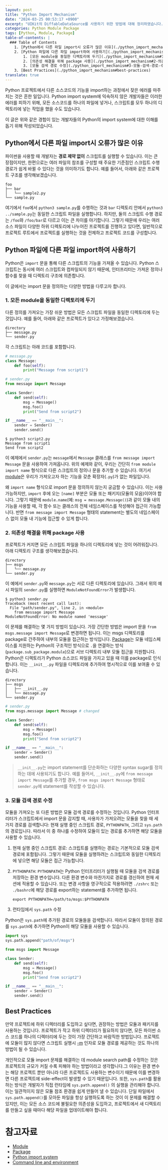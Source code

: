 ```yaml
---
layout: post
title: "Python Import Mechanism"
date: "2024-03-25 00:53:17 +0900"
excerpt: "UIKit의 DiffableDataSource를 사용하기 위한 방법에 대해 정리하였습니다."
categories: Python Module Package
tags: [Python, Module, Package]
table-of-contents: |
  ### Table of Contents
    1. [Python에서 다른 파일 import시 오류가 많은 이유](./python_import_mechanism#python에서-다른-파일-import시-오류가-많은-이유)
    2. [Python 파일에 다른 파일 import하여 사용하기](./python_import_mechanism#python-파일에-다른-파일-import하여-사용하기)
        1. [모든 module을 동일한 디렉토리에 두기](./python_import_mechanism#1-모든-module을-동일한-디렉토리에-두기)
        2. [의존성 해결을 위해 package 사용](./python_import_mechanism#2-의존성-해결을-위해-package-사용)
        3. [모듈 검색 경로 수정](./python_import_mechanism#3-모듈-검색-경로-수정)
    3. [Best Practices](./python_import_mechanism#best-practices)
translate: true
---
```



Python 프로젝트에서 다른 소스코드의 기능을 import하는 과정에서 잦은 에러를 마주치는 것은 흔한 일입니다. Python import system에 익숙하지 않은 개발자들은 이러한 에러를 피하기 위해, 모든 소스코드를 하나의 파일에 넣거나, 스크립트를 모두 하나의 디렉토리에 넣는 작업을 했을 수도 있습니다. 

이 글은 위와 같은 경험이 있는 개발자들의 Python의 import system에 대한 이해를 돕기 위해 작성되었습니다.

## Python에서 다른 파일 import시 오류가 많은 이유

파이썬을 사용할 때 개발자는 **경로 제약 없이** 스크립트를 실행할 수 있습니다. 이는 큰 장점이지만, 한편으로는 여러 파일의 참조를 구성할 때 주요한 기준점인 스크립트 수행 경로가 쉽게 바뀔 수 있다는 것을 의미하기도 합니다. 예를 들어서, 아래와 같은 프로젝트 구조를 생각해보겠습니다.

```
foo
├── bar
│   └── sample2.py
└── sample.py
```

여기에서 `foo`에서 `python3 sample.py`를 수행하는 것과 `bar` 디렉토리 안에서 `python3 ../sample.py`는 동일한 스크립트 파일을 실행합니다. 하지만, 둘의 스크립트 수행 경로는 `/foo`와 `/foo/bar`로 다르고 이는 큰 차이를 야기합니다. 그렇기 때문에 우리는 여러 소스 파일이 다양한 하위 디렉토리에 나누어진 프로젝트를 진행하고 있다면, 일반적으로 프로젝트 루트에서 프로젝트를 실행하는 것을 전제하고 프로젝트 코드를 구성합니다.


## Python 파일에 다른 파일 import하여 사용하기

Python은 `import` 문을 통해 다른 스크립트의 기능을 가져올 수 있습니다. Python 스크립트는 동시에 여러 스크립트와 컴파일되지 않기 때문에, 인터프리터는 가져온 정의나 함수를 찾을 때 디렉토리 구조에 의존합니다.

이 글에서는 import 문을 정의하는 다양한 방법을 다루고자 합니다.

### 1. 모든 module을 동일한 디렉토리에 두기

다른 정의를 가져오는 가장 쉬운 방법은 모든 스크립트 파일을 동일한 디렉토리에 두는 것입니다. 예를 들어, 아래와 같은 프로젝트가 있다고 가정해보겠습니다.

```
directory
├── message.py
└── sender.py
```

각 스크립트는 아래 코드를 포함합니다.

```python
# message.py
class Message:
    def foo(self):
        print("Message from script1")
```
```python
# sender.py
from message import Message

class Sender:
    def send(self):
        msg = Message()
        msg.foo()
        print("Send from script2")

if __name__ == "__main__":
    sender = Sender()
    sender.send()
```

```
$ python3 script2.py
Message from script1
Send from script2
```

이 예제에서 `sender.py`는 `message`에서 `Message` 클래스를 `from message import Message` 문을 사용하여 가져옵니다. 위의 예제와 같이, 우리는 간단히 `from module import name` 형식으로 다른 스크립트의 정의나 문을 추가할 수 있습니다. 여기서 [module](https://docs.python.org/3/tutorial/modules.html)은 우리가 가져오고자 하는 기능을 갖춘 확장자(`.py`)가 없는 파일입니다.

왜 `import name` 형식으로 import 문을 정의하지 않는지 궁금할 수 있습니다. 이는 사용 가능하지만, `import` 후에 오는 `[name]` 부분은 모듈 또는 패키지(모듈의 모음)이어야 합니다. 그렇기 때문에 `module.name`(예: `msg = message.Message()`)과 같이 모듈 내의 기능을 사용할 때, 각 함수 또는 클래스의 전체 네임스페이스를 작성해야 접근이 가능합니다. 반면 `from message import Message` 형태의 statement는 별도의 네임스페이스 없이 모듈 내 기능에 접근할 수 있게 합니다.

### 2. 의존성 해결을 위해 package 사용

프로젝트가 커지면 모든 스크립트 파일을 하나의 디렉토리에 넣는 것이 어려워집니다. 아래 디렉토리 구조를 생각해보겠습니다.

```
directory
├── msgs
│   └── message.py
└── sender.py
```

이 예에서 `sender.py`와 `message.py`는 서로 다른 디렉토리에 있습니다. 그래서 위의 예시 파일의 `sender.py`를 실행하면 `ModuleNotFoundError`가 발생합니다.

```
$ python3 sender.py
Traceback (most recent call last):
  File "path/sender.py", line 2, in <module>
    from message import Message
ModuleNotFoundError: No module named 'message'
```

이 문제를 해결하는 몇 가지 방법이 있습니다. 가장 간단한 방법은 import 문을 `from msgs.message import Message`로 변경하면 됩니다. 이는 msgs 디렉토리를 package로 간주하여 내부의 모듈을 접근하는 방식입니다. [Package](https://docs.python.org/3/tutorial/modules.html#packages)는 모듈 네임스페이스를 지원하는 Python의 구조적인 방식으로 `.`을 연결하는 방식(`package.sub_package.module`)으로 서브 디렉토리 내부 모듈 접근을 지원합니다. Python은 디렉토리가 Python 소스코드 파일을 가지고 있을 때 이를 package로 인식합니다. 이는 `__init__.py` 파일을 디렉토리에 추가하여 명시적으로 이를 보여줄 수 있습니다.

```
directory
├── msgs
│   ├── __init__.py
│   └── message.py
└── sender.py
```

```python
# sender.py
from msgs.message import Message # changed

class Sender:
    def send(self):
        msg = Message()
        msg.foo()
        print("Send from script2")

if __name__ == "__main__":
    sender = Sender()
    sender.send()
```

> `__init__.py`는 import statement를 단순화하는 다양한 syntax sugar를 정의하는 데에 사용되기도 합니다. 예를 들어서, `__init__.py`에 `from message import Message`를 추가할 경우, `from msgs import Message` 형태로 `sender.py`에 statement를 작성할 수 있습니다.

### 3. 모듈 검색 경로 수정

모듈을 가져오는 또 다른 방법은 모듈 검색 경로를 수정하는 것입니다. Python 인터프리터가 스크립트에서 import 문을 감지할 때, 사용자가 가져오려는 모듈을 찾을 때 세 가지 경로를 검색합니다: 현재 실행 중인 스크립트 경로, `PYTHONPATH`, 그리고 `sys.path`의 경로입니다. 따라서 이 중 하나를 수정하여 모듈이 있는 경로를 추가하면 해당 모듈을 사용할 수 있습니다.

1. 현재 실행 중인 스크립트 경로: 스크립트를 실행하는 경로는 기본적으로 모듈 검색 경로에 포함됩니다. 그렇기 때문에 모듈을 실행하려는 스크립트와 동일한 디렉토리에 넣으면 해당 모듈은 접근 가능합니다.
1. `PYTHONPATH`: `PYTHONPATH`는 Python 인터프리터가 실행될 때 모듈을 검색 경로를 저장하는 환경 변수입니다. 다른 환경 변수와 마찬가지로 경로를 갱신하여 현재 세션에 적용할 수 있습니다. 또는 변경 사항을 영구적으로 적용하려면 `./zshrc` 또는 `./bashrc`에 해당 경로를 export하는 statement를 추가하면 됩니다.

    ```shell
    export PYTHONPATH=/path/to/msgs:$PYTHONPATH
    ```

1. 런타임에서 `sys.path` 수정

Python은 `sys.path`에 추가된 경로의 모듈들을 검색합니다. 따라서 모듈이 정의된 경로를 `sys.path`에 추가하면 Python이 해당 모듈을 사용할 수 있습니다.

```python
import sys
sys.path.append("path/of/msgs")

from msgs import Message

class Sender:
    def send(self):
        msg = Message()
        msg.foo()
        print("Send from script2")

if __name__ == "__main__":
    sender = Sender()
    sender.send()
```

## Best Practices

만약 프로젝트에 하위 디렉터리를 도입하고 싶다면, 권장하는 방법은 모듈과 패키지를 사용하는 것입니다. 프로젝트가 작고 하위 디렉터리가 필요하지 않다면, 모든 파이썬 소스 코드를 하나의 디렉터리에 두는 것이 가장 간단하고 바람직한 방법입니다. 프로젝트에 모듈이 많지 않다면 스크립트 실행시 [-m](https://docs.python.org/3/using/cmdline.html#cmdoption-m) 인자로 모듈 경로를 제공하는 것도 하나의 방법이 될 수 있습니다.

개인적으로 모듈 import 문제를 해결하는 데 module search path를 수정하는 것은 프로젝트의 규모가 커질 수록 피해야 하는 방법이라고 생각합니다.그 이유는 환경 변수는 해당 프로젝트 뿐만 아니라 다른 프로젝트도 사용하는 변수이기 때문에 이를 변경하면 다른 프로젝트에 side-effect이 발생할 수 있기 때문입니다. 또한, `sys.path`를 활용하는 방식은 개발자가 직접 런타임에 `sys.path.append()` 의 실행을 관리해야 합니다. 이는 일관적이지 않은 모듈 참조 환경을 쉽게 만들어 낼 수 있습니다. 단일 파일에서 `sys.path.append()`를 모아둔 파일을 항상 실행하도록 하는 것이 이 문제를 해결할 수 있지만, 이는 모든 소스 코드에 불필요한 의존성을 도입하고, 프로젝트에서 새 디렉토리를 만들고 싶을 때마다 해당 파일을 업데이트해야 합니다.

# 참고자료
- [Module](https://docs.python.org/3/tutorial/modules.html)
- [Package](https://docs.python.org/3/tutorial/modules.html#packages)
- [Python import system](https://docs.python.org/3/reference/import.html#importsystem)
- [Command line and environment](https://docs.python.org/3/using/cmdline.html#cmdoption-m)
